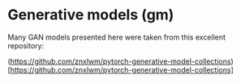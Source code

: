 # Generative models (gm)

Many GAN models presented here were taken from this excellent repository:

(https://github.com/znxlwm/pytorch-generative-model-collections) [https://github.com/znxlwm/pytorch-generative-model-collections]
